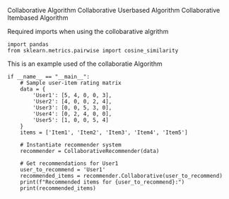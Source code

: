 Collaborative Algorithm
    Collaborative Userbased Algorithm
    Collaborative Itembased Algorithm

Required imports when using the collobarative algrithm

    import pandas
    from sklearn.metrics.pairwise import cosine_similarity

This is an example used of the collaboratie Algorithm

    if __name__ == "__main__":
        # Sample user-item rating matrix
        data = {
            'User1': [5, 4, 0, 0, 3],
            'User2': [4, 0, 0, 2, 4],
            'User3': [0, 0, 5, 3, 0],
            'User4': [0, 2, 4, 0, 0],
            'User5': [1, 0, 0, 5, 4]
        }
        items = ['Item1', 'Item2', 'Item3', 'Item4', 'Item5']
        
        # Instantiate recommender system
        recommender = CollaborativeRecommender(data)
        
        # Get recommendations for User1
        user_to_recommend = 'User1'
        recommended_items = recommender.Collaborative(user_to_recommend)
        print(f"Recommended items for {user_to_recommend}:")
        print(recommended_items)
